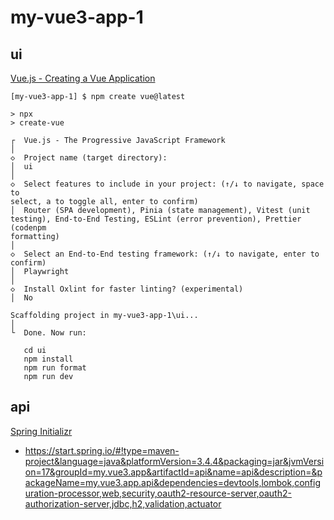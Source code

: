 # my-vue3-app-1


## ui

[Vue.js - Creating a Vue Application](https://vuejs.org/guide/quick-start.html#creating-a-vue-application)
```
[my-vue3-app-1] $ npm create vue@latest

> npx
> create-vue

┌  Vue.js - The Progressive JavaScript Framework
│
◇  Project name (target directory):
│  ui
│
◇  Select features to include in your project: (↑/↓ to navigate, space to
select, a to toggle all, enter to confirm)
│  Router (SPA development), Pinia (state management), Vitest (unit
testing), End-to-End Testing, ESLint (error prevention), Prettier (codenpm 
formatting)
│
◇  Select an End-to-End testing framework: (↑/↓ to navigate, enter to
confirm)
│  Playwright
│
◇  Install Oxlint for faster linting? (experimental)
│  No

Scaffolding project in my-vue3-app-1\ui...
│
└  Done. Now run:

   cd ui
   npm install
   npm run format
   npm run dev

```

## api

[Spring Initializr](https://start.spring.io/)
- https://start.spring.io/#!type=maven-project&language=java&platformVersion=3.4.4&packaging=jar&jvmVersion=17&groupId=my.vue3.app&artifactId=api&name=api&description=&packageName=my.vue3.app.api&dependencies=devtools,lombok,configuration-processor,web,security,oauth2-resource-server,oauth2-authorization-server,jdbc,h2,validation,actuator
